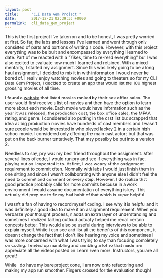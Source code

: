```yaml
---
layout: post
title:      "CLI Data Gem Project "
date:       2017-12-21 02:39:35 +0000
permalink:  cli_data_gem_project
---
```



This is the first project I've taken on and to be honest, I was pretty worried at first. So far, the labs and lessons I've learned and went through only consisted of parts and portions of writing a code. However, with this project everything was to be built and encompassed by everything I learned to date. Part of me reacted with a "Yikes, time to re-read everything" but I was also excited to evaluate how much I learned and retained. With a mixed mentality, I started my assignment. Since this was likely going to be a long haul assignment, I decided to mix it in with information I would never be bored of.  I really enjoy watching movies and going to theaters so for my CLI Data Gem Project, I decided to create an app that would list the 100 highest grossing movies of all time.  

I found a [website](http://https://www.the-numbers.com/box-office-records/worldwide/all-movies/cumulative/all-time) that listed movies ranked by their box office sales. The user would first receive a list of movies and then have the option to learn more about each movie. Each movie would have information such as the year it was released, the production cost, the box office sales, the MPAA rating, and genre. I considered also putting in the cast list but scrapped that idea as big production movies have hundreds of cast members and I wasn't sure people would be interested in who played lackey 2 in a certain high school movie. I considered only offering the main cast actors but that was put on the back burner tentatively. That may possibly be put into a version 2. 

Needless to say, pry was my best friend throughout the assignment. After several lines of code, I would run pry and see if everything was in fact playing out as I expected it to. At first, I was weary of the assignment requirement to commit often. Normally with labs I would just finish them in one sitting and since I wasn't collaborating with anyone else I didn't feel the need to commit and comment on every step. However, I do realize that good practice probably calls for more commits because in a work environment I would assume documentation of everything is key. This actually did prep me to fix my bad habit of that which is super helpful. 

I wasn't a fan of having to record myself coding. I see why it is helpful and it was definitely a good idea to make it an assignment requirement. When you verbalize your thought process, it adds an extra layer of understanding and sometimes I realized talking outloud actually helped me recall certain concepts better. This would also be useful during interviews to be able to explain myself. While I can see and list all the benefits of this component, it doesn't change the fact that I don't like hearing my voice and sometimes I was more concerned with what I was trying to say than focusing completely on coding. I ended up mumbling and rambling a lot so that made me appreciate all the videos posted on Learn even more. Instructors, you are all great! 

While I do have my bare project done, I am now onto refactoring and making my app run smoother. Fingers crossed for the evaluation though! 


